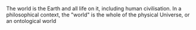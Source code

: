 The world is the Earth and all life on it, including human civilisation. In a philosophical context, the "world" is the whole of the physical Universe, or an ontological world